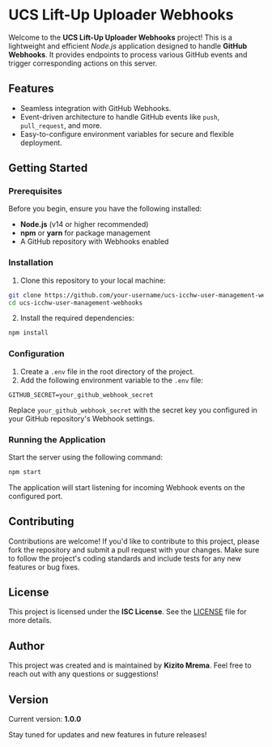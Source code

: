 # UCS Lift-Up Uploader Webhooks

Welcome to the **UCS Lift-Up Uploader Webhooks** project! This is a lightweight and efficient _Node.js_ application designed to handle **GitHub Webhooks**. It provides endpoints to process various GitHub events and trigger corresponding actions on this server.

## Features

- Seamless integration with GitHub Webhooks.
- Event-driven architecture to handle GitHub events like `push`, `pull_request`, and more.
- Easy-to-configure environment variables for secure and flexible deployment.

## Getting Started

### Prerequisites

Before you begin, ensure you have the following installed:

- **Node.js** (v14 or higher recommended)
- **npm** or **yarn** for package management
- A GitHub repository with Webhooks enabled

### Installation

1. Clone this repository to your local machine:

```bash
git clone https://github.com/your-username/ucs-icchw-user-management-webhooks.git
cd ucs-icchw-user-management-webhooks
```

2. Install the required dependencies:

```bash
npm install
```

### Configuration

1. Create a `.env` file in the root directory of the project.
2. Add the following environment variable to the `.env` file:

```env
GITHUB_SECRET=your_github_webhook_secret
```

Replace `your_github_webhook_secret` with the secret key you configured in your GitHub repository's Webhook settings.

### Running the Application

Start the server using the following command:

```bash
npm start
```

The application will start listening for incoming Webhook events on the configured port.

## Contributing

Contributions are welcome! If you'd like to contribute to this project, please fork the repository and submit a pull request with your changes. Make sure to follow the project's coding standards and include tests for any new features or bug fixes.

## License

This project is licensed under the **ISC License**. See the [LICENSE](LICENSE) file for more details.

## Author

This project was created and is maintained by **Kizito Mrema**. Feel free to reach out with any questions or suggestions!

## Version

Current version: **1.0.0**

Stay tuned for updates and new features in future releases!
